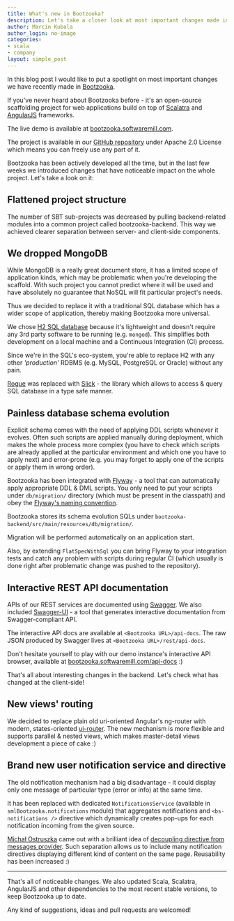 ```yaml
---
title: What's new in Bootzooka?
description: Let's take a closer look at most important changes made in our web application scaffolding project.
author: Marcin Kubala
author_login: no-image
categories:
- scala
- company
layout: simple_post
---
```


In this blog post I would like to put a spotlight on most important changes we have recently
made in [Bootzooka](https://github.com/softwaremill/bootzooka).

If you've never heard about Bootzooka before - it's an open-source scaffolding project for web applications
build on top of [Scalatra](http://www.scalatra.org/) and [AngularJS](https://angularjs.org/) frameworks.

The live demo is available at [bootzooka.softwaremill.com](http://bootzooka.softwaremill.com).

The project is available in our [GitHub repository](https://github.com/softwaremill/bootzooka) under Apache 2.0 License
which means you can freely use any part of it.

Bootzooka has been actively developed all the time, but in the last few weeks we introduced changes that have
noticeable impact on the whole project. Let's take a look on it:

## Flattened project structure
The number of SBT sub-projects was decreased by pulling backend-related modules into a common project called bootzooka-backend.
This way we achieved clearer separation between server- and client-side components.

## We dropped MongoDB
While MongoDB is a really great document store, it has a limited scope of application kinds, which may be problematic when
you're developing the scaffold.
With such project you cannot predict where it will be used and have absolutely no guarantee that NoSQL will fit
particular project's needs.

Thus we decided to replace it with a traditional SQL database which has a wider scope of application, thereby making
Bootzooka more universal.

We chose [H2 SQL database](http://www.h2database.com/html/main.html) because it's lightweight and doesn't require any
3rd party software to be running (e.g. `mongod`).
This simplifies both development on a local machine and a Continuous Integration (CI) process.

Since we're in the SQL's eco-system, you're able to replace H2 with any other _'production'_ RDBMS (e.g. MySQL, PostgreSQL or Oracle)
without any pain.

[Rogue](https://github.com/foursquare/rogue) was replaced with [Slick](http://slick.typesafe.com/) - the library which
allows to access & query SQL database in a type safe manner.

## Painless database schema evolution
Explicit schema comes with the need of applying DDL scripts whenever it evolves.
Often such scripts are applied manually during deployment, which makes the whole process more complex (you have to check
which scripts are already applied at the particular environment and which one you have to apply next)
and error-prone (e.g. you may forget to apply one of the scripts or apply them in wrong order).

Bootzooka has been integrated with [Flyway](http://flywaydb.org/) - a tool that can automatically apply appropriate
DDL & DML scripts.
You only need to put your scripts under `db/migration/` directory (which must be present in the classpath) and obey the
[Flyway's naming convention](http://flywaydb.org/documentation/migration/sql.html).

Bootzooka stores its schema evolution SQLs under `bootzooka-backend/src/main/resources/db/migration/`.

Migration will be performed automatically on an application start.

Also, by extending `FlatSpecWithSql` you can bring Flyway to your integration tests and catch any problem with scripts
during regular CI (which usually is done right after problematic change was pushed to the repository).

## Interactive REST API documentation
APIs of our REST services are documented using [Swagger](http://swagger.io/).
We also included [Swagger-UI](https://github.com/swagger-api/swagger-ui) - a tool that generates interactive
documentation from Swagger-compliant API.

The interactive API docs are available at `<Bootzooka URL>/api-docs`.
The raw JSON produced by Swagger lives at `<Bootzooka URL>/rest/api-docs`.

Don't hesitate yourself to play with our demo instance's interactive API browser, available at
[bootzooka.softwaremill.com/api-docs](http://bootzooka.softwaremill.com/api-docs) :)

That's all about interesting changes in the backend. Let's check what has changed at the client-side!

## New views' routing
We decided to replace plain old uri-oriented Angular's ng-router with modern, states-oriented
[ui-router](https://github.com/angular-ui/ui-router).
The new mechanism is more flexible and supports parallel & nested views, which makes master-detail
views development a piece of cake :)

## Brand new user notification service and directive
The old notification mechanism had a big disadvantage - it could display only one message of particular type
(error or info) at the same time.

It has been replaced with dedicated `NotificationsService` (available in `smlBootzooka.notifications` module)
that aggregates notifications and `<bs-notifications />` directive which dynamically creates
pop-ups for each notification incoming from the given source.

[Michał Ostruszka](https://twitter.com/mostruszka) came out with a brilliant idea of
[decoupling directive from messages provider](http://michalostruszka.pl/blog/2015/01/18/angular-directives-di/).
Such separation allows us to include many notification directives displaying different kind of content on the
same page. Reusability has been increased :)

---------

That's all of noticeable changes. We also updated Scala, Scalatra, AngularJS
and other dependencies to the most recent stable versions, to keep Bootzooka up to date.

Any kind of suggestions, ideas and pull requests are welcomed!
